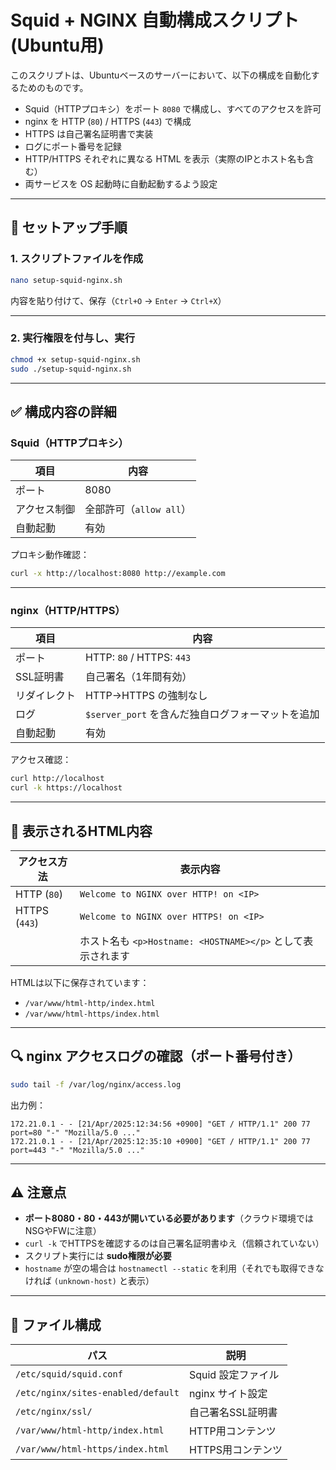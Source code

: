 # Squid + NGINX 自動構成スクリプト (Ubuntu用)

このスクリプトは、Ubuntuベースのサーバーにおいて、以下の構成を自動化するためのものです。

- Squid（HTTPプロキシ）をポート `8080` で構成し、すべてのアクセスを許可
- nginx を HTTP (`80`) / HTTPS (`443`) で構成
- HTTPS は自己署名証明書で実装
- ログにポート番号を記録
- HTTP/HTTPS それぞれに異なる HTML を表示（実際のIPとホスト名も含む）
- 両サービスを OS 起動時に自動起動するよう設定

---

## 🔧 セットアップ手順

### 1. スクリプトファイルを作成

```bash
nano setup-squid-nginx.sh
```

内容を貼り付けて、保存（`Ctrl+O` → `Enter` → `Ctrl+X`）

---

### 2. 実行権限を付与し、実行

```bash
chmod +x setup-squid-nginx.sh
sudo ./setup-squid-nginx.sh
```

---

## ✅ 構成内容の詳細

### Squid（HTTPプロキシ）

| 項目         | 内容                      |
|--------------|---------------------------|
| ポート       | 8080                      |
| アクセス制御 | 全部許可（`allow all`）  |
| 自動起動     | 有効                      |

プロキシ動作確認：

```bash
curl -x http://localhost:8080 http://example.com
```

---

### nginx（HTTP/HTTPS）

| 項目         | 内容                                               |
|--------------|----------------------------------------------------|
| ポート       | HTTP: `80` / HTTPS: `443`                         |
| SSL証明書    | 自己署名（1年間有効）                             |
| リダイレクト | HTTP→HTTPS の強制なし                             |
| ログ         | `$server_port` を含んだ独自ログフォーマットを追加 |
| 自動起動     | 有効                                               |

アクセス確認：

```bash
curl http://localhost
curl -k https://localhost
```

---

## 📝 表示されるHTML内容

| アクセス方法 | 表示内容                                          |
|--------------|---------------------------------------------------|
| HTTP (`80`)  | `Welcome to NGINX over HTTP! on <IP>`            |
| HTTPS (`443`)| `Welcome to NGINX over HTTPS! on <IP>`           |
|              | ホスト名も `<p>Hostname: <HOSTNAME></p>` として表示されます |

HTMLは以下に保存されています：

- `/var/www/html-http/index.html`
- `/var/www/html-https/index.html`

---

## 🔍 nginx アクセスログの確認（ポート番号付き）

```bash
sudo tail -f /var/log/nginx/access.log
```

出力例：

```log
172.21.0.1 - - [21/Apr/2025:12:34:56 +0900] "GET / HTTP/1.1" 200 77 port=80 "-" "Mozilla/5.0 ..."
172.21.0.1 - - [21/Apr/2025:12:35:10 +0900] "GET / HTTP/1.1" 200 77 port=443 "-" "Mozilla/5.0 ..."
```

---

## ⚠ 注意点

- **ポート8080・80・443が開いている必要があります**（クラウド環境ではNSGやFWに注意）
- `curl -k` でHTTPSを確認するのは自己署名証明書ゆえ（信頼されていない）
- スクリプト実行には **sudo権限が必要**
- `hostname` が空の場合は `hostnamectl --static` を利用（それでも取得できなければ `(unknown-host)` と表示）

---

## 📂 ファイル構成

| パス                                | 説明                    |
|-------------------------------------|-------------------------|
| `/etc/squid/squid.conf`             | Squid 設定ファイル      |
| `/etc/nginx/sites-enabled/default`  | nginx サイト設定        |
| `/etc/nginx/ssl/`                   | 自己署名SSL証明書       |
| `/var/www/html-http/index.html`     | HTTP用コンテンツ        |
| `/var/www/html-https/index.html`    | HTTPS用コンテンツ       |